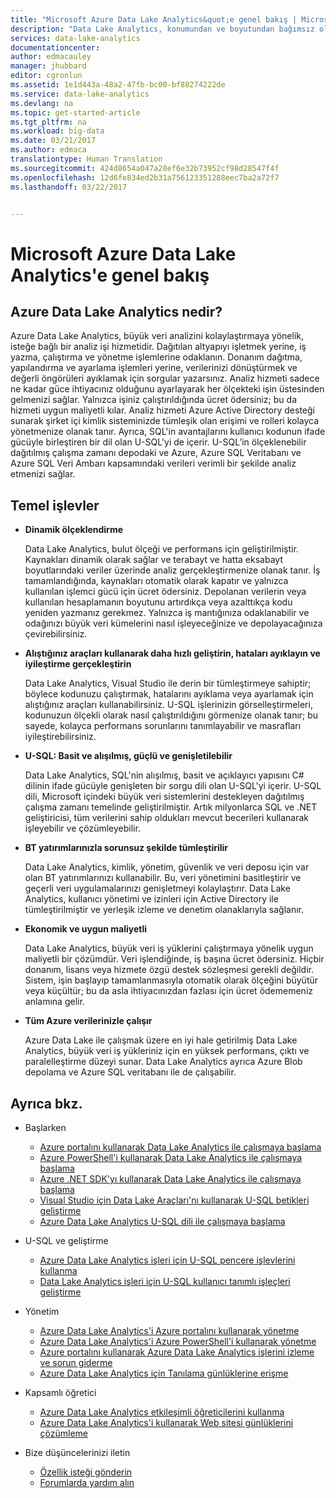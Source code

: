 ```yaml
---
title: "Microsoft Azure Data Lake Analytics&quot;e genel bakış | Microsoft Belgeleri"
description: "Data Lake Analytics, konumundan ve boyutundan bağımsız olarak işinizi buluttaki verilerinizden elde edilen öngörülerle desteklemek üzere verileri kullanmanıza olanak tanıyan bir Azure Büyük Veri hizmetidir."
services: data-lake-analytics
documentationcenter: 
author: edmacauley
manager: jhubbard
editor: cgronlun
ms.assetid: 1e1d443a-48a2-47fb-bc00-bf88274222de
ms.service: data-lake-analytics
ms.devlang: na
ms.topic: get-started-article
ms.tgt_pltfrm: na
ms.workload: big-data
ms.date: 03/21/2017
ms.author: edmaca
translationtype: Human Translation
ms.sourcegitcommit: 424d8654a047a28ef6e32b73952cf98d28547f4f
ms.openlocfilehash: 12d6fe834ed2b31a756123351288eec7ba2a72f7
ms.lasthandoff: 03/22/2017


---
```

# <a name="overview-of-microsoft-azure-data-lake-analytics"></a>Microsoft Azure Data Lake Analytics'e genel bakış
## <a name="what-is-azure-data-lake-analytics"></a>Azure Data Lake Analytics nedir?
Azure Data Lake Analytics, büyük veri analizini kolaylaştırmaya yönelik, isteğe bağlı bir analiz işi hizmetidir. Dağıtılan altyapıyı işletmek yerine, iş yazma, çalıştırma ve yönetme işlemlerine odaklanın. Donanım dağıtma, yapılandırma ve ayarlama işlemleri yerine, verilerinizi dönüştürmek ve değerli öngörüleri ayıklamak için sorgular yazarsınız. Analiz hizmeti sadece ne kadar güce ihtiyacınız olduğunu ayarlayarak her ölçekteki işin üstesinden gelmenizi sağlar. Yalnızca işiniz çalıştırıldığında ücret ödersiniz; bu da hizmeti uygun maliyetli kılar. Analiz hizmeti Azure Active Directory desteği sunarak şirket içi kimlik sisteminizde tümleşik olan erişimi ve rolleri kolayca yönetmenize olanak tanır. Ayrıca, SQL'in avantajlarını kullanıcı kodunun ifade gücüyle birleştiren bir dil olan U-SQL'yi de içerir. U-SQL’in ölçeklenebilir dağıtılmış çalışma zamanı depodaki ve Azure, Azure SQL Veritabanı ve Azure SQL Veri Ambarı kapsamındaki verileri verimli bir şekilde analiz etmenizi sağlar.

## <a name="key-capabilities"></a>Temel işlevler
* **Dinamik ölçeklendirme**
  
    Data Lake Analytics, bulut ölçeği ve performans için geliştirilmiştir.  Kaynakları dinamik olarak sağlar ve terabayt ve hatta eksabayt boyutlarındaki veriler üzerinde analiz gerçekleştirmenize olanak tanır. İş tamamlandığında, kaynakları otomatik olarak kapatır ve yalnızca kullanılan işlemci gücü için ücret ödersiniz. Depolanan verilerin veya kullanılan hesaplamanın boyutunu artırdıkça veya azalttıkça kodu yeniden yazmanız gerekmez. Yalnızca iş mantığınıza odaklanabilir ve odağınızı büyük veri kümelerini nasıl işleyeceğinize ve depolayacağınıza çevirebilirsiniz.
* **Alıştığınız araçları kullanarak daha hızlı geliştirin, hataları ayıklayın ve iyileştirme gerçekleştirin**
  
    Data Lake Analytics, Visual Studio ile derin bir tümleştirmeye sahiptir; böylece kodunuzu çalıştırmak, hatalarını ayıklama veya ayarlamak için alıştığınız araçları kullanabilirsiniz. U-SQL işlerinizin görselleştirmeleri, kodunuzun ölçekli olarak nasıl çalıştırıldığını görmenize olanak tanır; bu sayede, kolayca performans sorunlarını tanımlayabilir ve masrafları iyileştirebilirsiniz.
* **U-SQL: Basit ve alışılmış, güçlü ve genişletilebilir**
  
    Data Lake Analytics, SQL'nin alışılmış, basit ve açıklayıcı yapısını C# dilinin ifade gücüyle genişleten bir sorgu dili olan U-SQL'yi içerir. U-SQL dili, Microsoft içindeki büyük veri sistemlerini destekleyen dağıtılmış çalışma zamanı temelinde geliştirilmiştir. Artık milyonlarca SQL ve .NET geliştiricisi, tüm verilerini sahip oldukları mevcut becerileri kullanarak işleyebilir ve çözümleyebilir.
* **BT yatırımlarınızla sorunsuz şekilde tümleştirilir**
  
    Data Lake Analytics, kimlik, yönetim, güvenlik ve veri deposu için var olan BT yatırımlarınızı kullanabilir. Bu, veri yönetimini basitleştirir ve geçerli veri uygulamalarınızı genişletmeyi kolaylaştırır. Data Lake Analytics, kullanıcı yönetimi ve izinleri için Active Directory ile tümleştirilmiştir ve yerleşik izleme ve denetim olanaklarıyla sağlanır.
* **Ekonomik ve uygun maliyetli**
  
    Data Lake Analytics, büyük veri iş yüklerini çalıştırmaya yönelik uygun maliyetli bir çözümdür. Veri işlendiğinde, iş başına ücret ödersiniz. Hiçbir donanım, lisans veya hizmete özgü destek sözleşmesi gerekli değildir. Sistem, işin başlayıp tamamlanmasıyla otomatik olarak ölçeğini büyütür veya küçültür; bu da asla ihtiyacınızdan fazlası için ücret ödememeniz anlamına gelir.
* **Tüm Azure verilerinizle çalışır**
  
    Azure Data Lake ile çalışmak üzere en iyi hale getirilmiş Data Lake Analytics, büyük veri iş yükleriniz için en yüksek performans, çıktı ve paralelleştirme düzeyi sunar.  Data Lake Analytics ayrıca Azure Blob depolama ve Azure SQL veritabanı ile de çalışabilir.

## <a name="see-also"></a>Ayrıca bkz.
* Başlarken
  
  * [Azure portalını kullanarak Data Lake Analytics ile çalışmaya başlama](data-lake-analytics-get-started-portal.md)
  * [Azure PowerShell'i kullanarak Data Lake Analytics ile çalışmaya başlama](data-lake-analytics-get-started-powershell.md)
  * [Azure .NET SDK'yı kullanarak Data Lake Analytics ile çalışmaya başlama](data-lake-analytics-get-started-net-sdk.md)
  * [Visual Studio için Data Lake Araçları'nı kullanarak U-SQL betikleri geliştirme](data-lake-analytics-data-lake-tools-get-started.md)
  * [Azure Data Lake Analytics U-SQL dili ile çalışmaya başlama](data-lake-analytics-u-sql-get-started.md)
* U-SQL ve geliştirme
  
  * [Azure Data Lake Analytics işleri için U-SQL pencere işlevlerini kullanma](data-lake-analytics-use-window-functions.md)
  * [Data Lake Analytics işleri için U-SQL kullanıcı tanımlı işleçleri geliştirme](data-lake-analytics-u-sql-develop-user-defined-operators.md)
* Yönetim
  
  * [Azure Data Lake Analytics'i Azure portalını kullanarak yönetme](data-lake-analytics-manage-use-portal.md)
  * [Azure Data Lake Analytics'i Azure PowerShell'i kullanarak yönetme](data-lake-analytics-manage-use-powershell.md)
  * [Azure portalını kullanarak Azure Data Lake Analytics işlerini izleme ve sorun giderme](data-lake-analytics-monitor-and-troubleshoot-jobs-tutorial.md)
  * [Azure Data Lake Analytics için Tanılama günlüklerine erişme](data-lake-analytics-diagnostic-logs.md)
* Kapsamlı öğretici
  
  * [Azure Data Lake Analytics etkileşimli öğreticilerini kullanma](data-lake-analytics-use-interactive-tutorials.md)
  * [Azure Data Lake Analytics'i kullanarak Web sitesi günlüklerini çözümleme](data-lake-analytics-analyze-weblogs.md)
* Bize düşüncelerinizi iletin
  
  <!-- Fixing broken links for Azure content migration from ACOM to DOCS. I can't find a suitable substitute for what appears to be a link that is no longer available. I am commenting out for now. The author can investigate in the future. Hyperlink text: Comment on our documentation backlog. Referenced file: data-lake-analytics-documentation-backlog.md -->
  * [Özellik isteği gönderin](http://aka.ms/adlafeedback)
  * [Forumlarda yardım alın](http://aka.ms/adlaforums)


